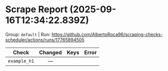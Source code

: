 # Scrape Report (2025-09-16T12:34:22.839Z)

Group: `default`  |  Run: https://github.com/AlbertoRoca96/scraping-checks-scheduler/actions/runs/17765894505

| Check | Changed | Keys | Error |
|---|:---:|:--|:--|
| `example_h1` | — |  |  |
